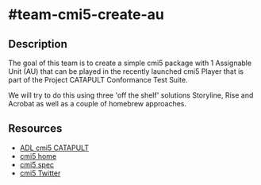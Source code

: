 # #team-cmi5-create-au
## Description
The goal of this team is to create a simple cmi5 package with 1 Assignable Unit (AU) that can be played in the recently launched cmi5 Player that is part of the Project CATAPULT Conformance Test Suite.  

We will try to do this using three 'off the shelf' solutions Storyline, Rise and Acrobat as well as a couple of homebrew approaches.


## Resources
- [ADL cmi5 CATAPULT](https://adlnet.github.io/CATAPULT/)
- [cmi5 home](https://aicc.github.io/CMI-5_Spec_Current/)
- [cmi5 spec](https://github.com/AICC/CMI-5_Spec_Current/blob/quartz/cmi5_spec.md)
- [cmi5 Twitter](https://twitter.com/hashtag/cmi5)
